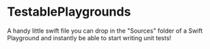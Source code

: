 # TestablePlaygrounds
A handy little swift file you can drop in the "Sources" folder of a Swift Playground and instantly be able to start writing unit tests!
